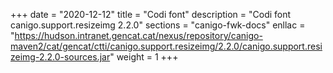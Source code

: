 +++
date        = "2020-12-12"
title       = "Codi font"
description = "Codi font canigo.support.resizeimg 2.2.0"
sections    = "canigo-fwk-docs"
enllac		= "https://hudson.intranet.gencat.cat/nexus/repository/canigo-maven2/cat/gencat/ctti/canigo.support.resizeimg/2.2.0/canigo.support.resizeimg-2.2.0-sources.jar"
weight		= 1
+++
